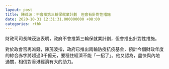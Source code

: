 ```yaml
---
layout: post
title: 陳茂波：不會推第三輪保就業計劃　但會有針對性措施
date: 2020-10-31 12:31:31.000000000 +08:00
categories: rthk
---
```


財政司司長陳茂波表明，政府不會推第三輪保就業計劃，但會推出針對性措施。

對於政會否再派錢，陳茂波指，政府已推出兩輪防疫抗疫基金，預計今個財政年度的綜合赤字將超過3千億元，要穩住經濟不能「一招了」。他又認為，盡快與內地通關，相信對香港經濟有大的助力。
